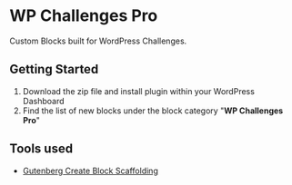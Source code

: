 # WP Challenges Pro
Custom Blocks built for WordPress Challenges.

## Getting Started ##
1. Download the zip file and install plugin within your WordPress Dashboard
2. Find the list of new blocks under the block category "**WP Challenges Pro**"

## Tools used  ##
* [Gutenberg Create Block Scaffolding](https://developer.wordpress.org/block-editor/reference-guides/packages/packages-create-block/)
